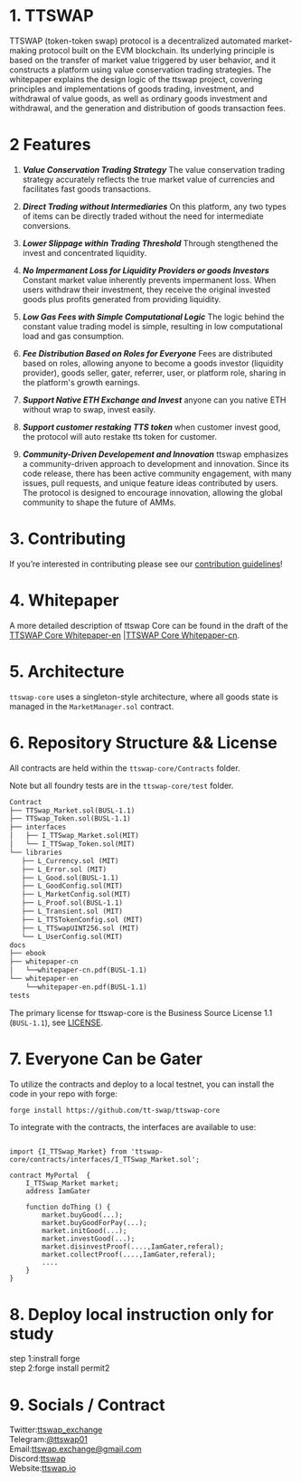 # 1. TTSWAP
TTSWAP (token-token swap) protocol is a decentralized automated market-making protocol built on the EVM blockchain. Its underlying principle is based on the transfer of market value triggered by user behavior, and it constructs a platform using value conservation trading strategies.
The whitepaper explains the design logic of the ttswap project, covering principles and implementations of goods trading, investment, and withdrawal of value goods, as well as ordinary goods investment and withdrawal, and the generation and distribution of goods transaction fees.

# 2 Features
1. ***Value Conservation Trading Strategy***
The value conservation trading strategy accurately reflects the true market value of currencies and facilitates fast goods transactions.

1. ***Direct Trading without Intermediaries***
On this platform, any two types of items can be directly traded without the need for intermediate conversions.

2. ***Lower Slippage within Trading Threshold***
Through stengthened the invest and concentrated liquidity.

3. ***No Impermanent Loss for Liquidity Providers or goods Investors***
Constant market value inherently prevents impermanent loss. When users withdraw their investment, they receive the original invested goods plus profits generated from providing liquidity.

4. ***Low Gas Fees with Simple Computational Logic***
The logic behind the constant value trading model is simple, resulting in low computational load and gas consumption.

5. ***Fee Distribution Based on Roles for Everyone***
Fees are distributed based on roles, allowing anyone to become a goods investor (liquidity provider), goods seller, gater, referrer, user, or platform role, sharing in the platform's growth earnings.

6. ***Support Native ETH Exchange and Invest***
anyone can you native ETH without wrap to swap, invest easily.


7. ***Support customer restaking TTS token***
when customer invest good, the protocol will auto restake tts token for customer.

8. ***Community-Driven Developement and Innovation***
ttswap emphasizes a community-driven approach to development and innovation. Since its code release, there has been active community engagement, with many issues, pull requests, and unique feature ideas contributed by users. The protocol is designed to encourage innovation, allowing the global community to shape the future of AMMs.
# 3. Contributing

If you’re interested in contributing please see our [contribution guidelines](./CONTRIBUTING.md)!

# 4. Whitepaper

A more detailed description of ttswap Core can be found in the draft of the [TTSWAP Core Whitepaper-en](./docs/whitepaper_en.pdf) |[TTSWAP Core Whitepaper-cn](./docs/whitepaper_cn.pdf).   

# 5. Architecture

`ttswap-core` uses a singleton-style architecture, where all goods state is managed in the `MarketManager.sol` contract.

# 6. Repository Structure && License

All contracts are held within the `ttswap-core/Contracts` folder.

Note  but all foundry tests are in the `ttswap-core/test` folder.

```markdown
Contract
├── TTSwap_Market.sol(BUSL-1.1)  
├── TTSwap_Token.sol(BUSL-1.1)
├── interfaces  
│   ├── I_TTSwap_Market.sol(MIT)   
│   └── I_TTSwap_Token.sol(MIT)    
└── libraries           
   ├── L_Currency.sol (MIT)    
   ├── L_Error.sol (MIT)     
   ├── L_Good.sol(BUSL-1.1)    
   ├── L_GoodConfig.sol(MIT)     
   ├── L_MarketConfig.sol(MIT)    
   ├── L_Proof.sol(BUSL-1.1)   
   ├── L_Transient.sol (MIT)  
   ├── L_TTSTokenConfig.sol (MIT)     
   ├── L_TTSwapUINT256.sol (MIT)     
   └── L_UserConfig.sol(MIT)    
docs
├── ebook
├── whitepaper-cn
│   └──whitepaper-cn.pdf(BUSL-1.1)
└── whitepaper-en
    └──whitepaper-en.pdf(BUSL-1.1)
tests

```
The primary license for ttswap-core is the Business Source License 1.1 (`BUSL-1.1`), see [LICENSE](https://github.com/tt-swap/ttswap-core/blob/main/LICENSE).

# 7. Everyone Can be Gater

To utilize the contracts and deploy to a local testnet, you can install the code in your repo with forge:

```markdown
forge install https://github.com/tt-swap/ttswap-core
```

To integrate with the contracts, the interfaces are available to use:

```solidity

import {I_TTSwap_Market} from 'ttswap-core/contracts/interfaces/I_TTSwap_Market.sol';

contract MyPortal  {
    I_TTSwap_Market market;
    address IamGater

    function doThing () {
        market.buyGood(...);
        market.buyGoodForPay(...);
        market.initGood(...);
        market.investGood(...);
        market.disinvestProof(....,IamGater,referal);
        market.collectProof(....,IamGater,referal);
        ....
    }
}
```

# 8. Deploy local instruction only for study 
step 1:instrall forge  
step 2:forge install permit2  


# 9. Socials / Contract
Twitter:[ttswap_exchange](https://x.com/ttswap_exchange)  
Telegram:[@ttswap01](https://t.me/ttswap01)  
Email:[ttswap.exchange@gmail.com](mailto:ttswap.exchange@gmail.com)  
Discord:[ttswap](https://discord.gg/5PhXn9DR)  
Website:[ttswap.io](http://www.ttswap.io)  
